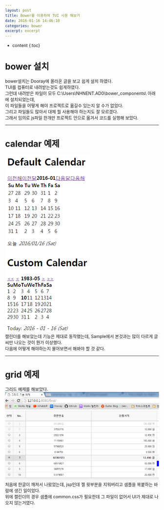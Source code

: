 ```yaml
---
layout: post
title: Bower를 이용하여 TUI 사용 해보기
date: 2016-01-16 14:46:10
categories: bower
excerpt: excerpt
---
```



* content
{:toc}

# bower 설치  
bower설치는 Dooray에 올라온 글을 보고 쉽게 설치 하였다.   
TUI를 컴퓨터로 내려받는것도 쉽게하였다.   
그런데 내려받은 파일이 모두 C:\Users\NHNENT.AD0\bower_components\ 아래에 설치되었는데,  
이 파일들을 어떻게 해야 프로젝트로 옮길수 있는지 알 수가 없었다.  
그리고 파일들도 많아서 대체 뭘 사용해야 하는지도 잘 모르겠다.  
그래서 임의로 js파일 한개만 프로젝트 안으로 옮겨서 코드를 실행해 보았다. 

---

# calendar 예제  
![cal.PNG](https://raw.githubusercontent.com/renovatio10/renovatio10.github.io/master/_posts/cal.PNG)  
캘린더를 해보았는데 기능은 제대로 동작했는데, Sample에서 본것과는 많이 다르게 글씨만 나오는 것이 뭔가 이상했다.    
다음에 어떻게 해야하는지 물어보면서 해봐야 할 것 같다.  

---

# grid 예제   
그리드 예제를 해보았다.  
![grid.PNG](https://raw.githubusercontent.com/renovatio10/renovatio10.github.io/master/_posts/grid.PNG)  
처음에 한글이 깨져서 나왔었는데, jsp인데 젤 윗부분을 지워버리고 샘플을 복붙하는 바람에 생긴 일이었다.  
위에 캘린더의 경우 샘플에 common.css가 필요한데 그 파일이 없어서 UI가 제대로 나오지 않는거였다.  
